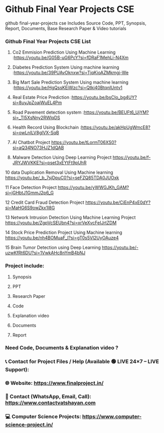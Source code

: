 # Github Final Year Projects CSE
github final-year-projects cse Includes Source Code, PPT, Synopsis, Report, Documents, Base Research Paper &amp; Video tutorials


### Github Final Year Projects CSE List

1. Co2 Emmision Prediction Using Machine Learning              :https://youtu.be/G05B-uG6PcY?si=fDRaF1MehLi-N4Xm

2. Diabetes Prediction System Using machine learning           :https://youtu.be/39PUAvOknxw?si=TjqKioAZMkmgj-We

3. Big Mart Sale Prediction System Using machine learning      :https://youtu.be/HgQssKEiWzc?si=Qtki40BtqnlUntv1

4. Real Estate Price Prediction                                :https://youtu.be/bsCIo_bg4UY?si=8uyJpZoajWuEL4Pm

5. Road Pavement detection system                              :https://youtu.be/BEUFt6_UjYM?si=_Tl5XsNny2RWlqDS

6. Health Record Using Blockchain                              :https://youtu.be/akHpUgWmcE8?si=owLnILV8glVX-SqB

7. AI Chatbot Project 	https://youtu.be/tLormT06XS0?si=aQ34NO73HJZ1dQAB

9. Malware Detection Using Deep Learning Project	https://youtu.be/f-JRYJWVKKE?si=pset3xEYtFt9pUhR

10	data Duplication Removal Using Machine learning	https://youtu.be/_b_7sjDpuC0?si=seFZQ85TDA0JUOxk

11	Face Detection Project	https://youtu.be/yWWGJKh_GAM?si=jGHbtJ1GmmJ2p6_G

12	Credit Card Fraud Detection Project	https://youtu.be/CiEnP4xE0dY?si=MaHG6S9owZkx1l8G

13	Network Intrusion Detection Using Machine Learning Project	https://youtu.be/ZgpVcSEUbn4?si=xrVeXvcFeIJrtZDM

14	Stock Price Prediction Project Using Machine learning	https://youtu.be/nh4BOMuaF_I?si=gT0s5Vl2UyOAuze4

15	Brain Tumor Detection using Deep Learning	https://youtu.be/-uzwKfRt6DU?si=1VwkAHc8nYmB4bNJ

### Project include: 

1. Synopsis

2. PPT

3. Research Paper


4. Code

5. Explanation video

6. Documents

7. Report

### Need Code, Documents & Explanation video ? 

### 📞 Contact for Project Files / Help (Available 🟢 LIVE 24×7 – LIVE Support):

### 🌐 Website: https://www.finalproject.in/

### 📲 Contact (WhatsApp, Email, Call): https://www.contactvatshayan.com

### 💻 Computer Science Projects: https://www.computer-science-project.in/

